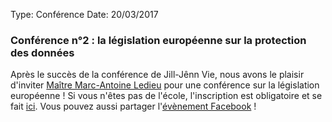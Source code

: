 Type:           Conférence
Date:           20/03/2017

### Conférence n°2 : la législation européenne sur la protection des données

Après le succès de la conférence de Jill-Jênn Vie, nous avons le plaisir d'inviter [Maître Marc-Antoine Ledieu](http://www.ledieu-avocats.fr/) pour une conférence sur la législation européenne !
Si vous n'êtes pas de l'école, l'inscription est obligatoire et se fait [ici](https://goo.gl/forms/CeGCcts7HoCvYtb43).
Vous pouvez aussi partager l'[évènement Facebook](https://www.facebook.com/events/1253713551332141/) !
